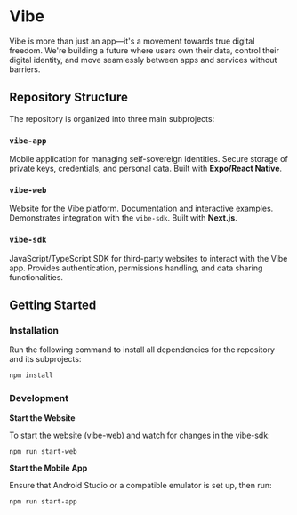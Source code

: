 # Vibe

Vibe is more than just an app—it's a movement towards true digital freedom. We're building a future where users own their data, control their digital identity, and move seamlessly between apps and services without barriers.

## Repository Structure

The repository is organized into three main subprojects:

### `vibe-app`

Mobile application for managing self-sovereign identities. Secure storage of private keys, credentials, and personal data. Built with **Expo/React Native**.

### `vibe-web`

Website for the Vibe platform. Documentation and interactive examples. Demonstrates integration with the `vibe-sdk`. Built with **Next.js**.

### `vibe-sdk`

JavaScript/TypeScript SDK for third-party websites to interact with the Vibe app. Provides authentication, permissions handling, and data sharing functionalities.

## Getting Started

### Installation

Run the following command to install all dependencies for the repository and its subprojects:

```bash
npm install
```

### Development

**Start the Website**

To start the website (vibe-web) and watch for changes in the vibe-sdk:

```bash
npm run start-web
```

**Start the Mobile App**

Ensure that Android Studio or a compatible emulator is set up, then run:

```bash
npm run start-app
```
